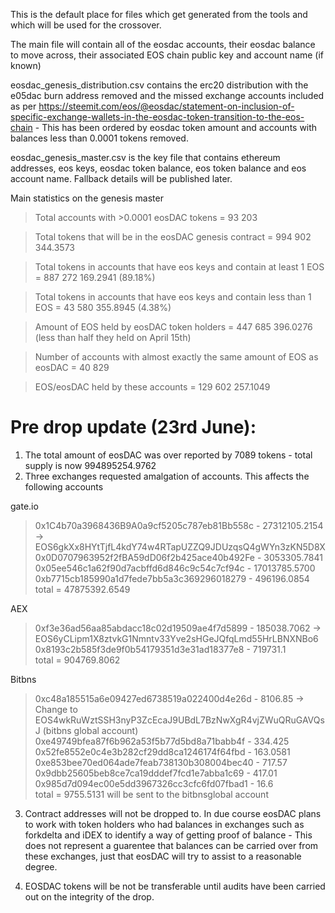 This is the default place for files which get generated from the tools and which will be used for the crossover.

The main file will contain all of the eosdac accounts, their eosdac balance to move across, their associated EOS chain public key and account name (if known)

eosdac_genesis_distribution.csv contains the erc20 distribution with the e05dac burn address removed and the missed exchange accounts included as per https://steemit.com/eos/@eosdac/statement-on-inclusion-of-specific-exchange-wallets-in-the-eosdac-token-transition-to-the-eos-chain - This has been ordered by eosdac token amount and accounts with balances less than 0.0001 tokens removed.

eosdac_genesis_master.csv is the key file that contains ethereum addresses, eos keys, eosdac token balance, eos token balance and eos account name. Fallback details will be published later.

Main statistics on the genesis master

> Total accounts with >0.0001 eosDAC tokens = 93 203 

> Total tokens that will be in the eosDAC genesis contract = 994 902 344.3573

> Total tokens in accounts that have eos keys and contain at least 1 EOS = 887 272 169.2941 (89.18%)

> Total tokens in accounts that have eos keys and contain less than 1 EOS	= 43 580 355.8945 (4.38%)

> Amount of EOS held by eosDAC token holders = 447 685 396.0276 (less than half they held on April 15th)

> Number of accounts with almost exactly the same amount of EOS as eosDAC = 40 829 

> EOS/eosDAC held by these accounts = 129 602 257.1049


# Pre drop update (23rd June): 

1) The total amount of eosDAC was over reported by 7089 tokens - total supply is now  994895254.9762
2) Three exchanges requested amalgation of accounts. This affects the following accounts

gate.io	
 > 0x1C4b70a3968436B9A0a9cf5205c787eb81Bb558c -	27312105.2154 -> EOS6gkXx8HYtTjfL4kdY74w4RTapUZZQ9JDUzqsQ4gWYn3zKN5D8X				
 >	0x0D0707963952f2fBA59dD06f2b425ace40b492Fe -	3053305.7841					
 >	0x05ee546c1a62f90d7acbffd6d846c9c54c7cf94c -	17013785.5700					
 >	0xb7715cb185990a1d7fede7bb5a3c369296018279 -	496196.0854					
 >	total =	47875392.6549		
							
AEX	
 >  0xf3e36ad56aa85abdacc18c02d19509ae4f7d5899 - 185038.7062 ->	EOS6yCLipm1X8ztvkG1Nmntv33Yve2sHGeJQfqLmd55HrLBNXNBo6				
 >	0x8193c2b585f3de9f0b54179351d3e31ad18377e8 - 719731.1					
 >	total =	904769.8062				
							
Bitbns	
 > 0xc48a185515a6e09427ed6738519a022400d4e26d -	8106.85	-> Change to EOS4wkRuWztSSH3nyP3ZcEcaJ9UBdL7BzNwXgR4vjZWuQRuGAVQsJ (bitbns global account)				
 >	0xe49749bfea87f6b962a53f5b77d5bd8a71babb4f - 334.425					
 >	0x52fe8552e0c4e3b282cf29dd8ca1246174f64fbd - 163.0581					
 >	0xe853bee70ed064ade7feab738130b308004bec40 - 717.57					
 >	0x9dbb25605beb8ce7ca19dddef7fcd1e7abba1c69 - 417.01					
 >	0x985d7d094ec00e5dd3967326cc3cfc6fd07fbad1 - 16.6					
 >	total =	9755.5131	will be sent to the bitbnsglobal account
  
3) Contract addresses will not be dropped to. In due course eosDAC plans to work with token holders who had balances in exchanges such as forkdelta and iDEX to identify a way of getting proof of balance - This does not represent a guarentee that balances can be carried over from these exchanges, just that eosDAC will try to assist to a reasonable degree.

4) EOSDAC tokens will be not be transferable until audits have been carried out on the integrity of the drop.
